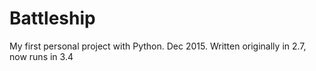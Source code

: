 # Battleship
My first personal project with Python.  Dec 2015. Written originally in 2.7, now runs in 3.4

